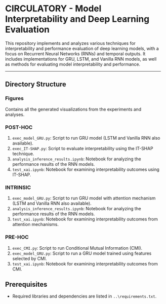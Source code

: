 # CIRCULATORY - Model Interpretability and Deep Learning Evaluation

This repository implements and analyzes various techniques for interpretability and performance evaluation of deep learning models, with a focus on Recurrent Neural Networks (RNNs) and temporal outputs. It includes implementations for GRU, LSTM, and Vanilla RNN models, as well as methods for evaluating model interpretability and performance.

---

## Directory Structure

### **Figures**
Contains all the generated visualizations from the experiments and analyses.

### **POST-HOC**
1. `exec_model_GRU.py`: Script to run GRU model (LSTM and Vanilla RNN also available).
2. `exec_IT-SHAP.py`: Script to evaluate interpretability using the IT-SHAP technique.
3. `analysis_inference_results.ipynb`: Notebook for analyzing the performance results of the RNN models.
4. `test_xai.ipynb`: Notebook for examining interpretability outcomes using IT-SHAP.

### **INTRINSIC**
1. `exec_model_GRU.py`: Script to run GRU model with attention mechanism (LSTM and Vanilla RNN also available).
2. `analysis_inference_results.ipynb`: Notebook for analyzing the performance results of the RNN models.
3. `test_xai.ipynb`: Notebook for examining interpretability outcomes from attention mechanisms.

### **PRE-HOC**
1. `exec_CMI.py`: Script to run Conditional Mutual Information (CMI).
2. `exec_model_GRU.py`: Script to run a GRU model trained using features selected by CMI.
3. `test_xai.ipynb`: Notebook for examining interpretability outcomes from CMI.

## **Prerequisites**
- Required libraries and dependencies are listed in `..\requirements.txt`.
